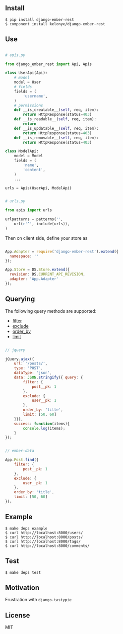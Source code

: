 Install
---

    $ pip install django-ember-rest
    $ component install kelonye/django-ember-rest

Use
---

```python

# apis.py

from django_ember_rest import Api, Apis

class UserApi(Api):
    # model
    model = User
    # fields
    fields = (
        'username',
    )
    # permissions
    def __is_creatable__(self, req, item):
        return HttpResponse(status=403)
    def __is_readable__(self, req, item):
        return
    def __is_updatable__(self, req, item):
        return HttpResponse(status=403)
    def __is_removable__(self, req, item):
        return HttpResponse(status=403)

class ModelApi:
    model = Model
    fields = (
        'name',
        'content',
    )
    ...

urls = Apis(UserApi, ModelApi)


# urls.py

from apis import urls

urlpatterns = patterns('',
    url(r'^', include(urls)),
)

```

Then on client side, define your store as

```javascript

App.Adapter = require('django-ember-rest').extend({
  namespace: ''
});

App.Store = DS.Store.extend({
  revision: DS.CURRENT_API_REVISION,
  adapter: 'App.Adapter'
});

```

Querying
---

The following query methods are supported:

- [filter](https://docs.djangoproject.com/en/dev/ref/models/querysets/#filter)
- [exclude](https://docs.djangoproject.com/en/dev/ref/models/querysets/#exclude)
- [order_by](https://docs.djangoproject.com/en/dev/ref/models/querysets/#order-by)
- [limit](https://docs.djangoproject.com/en/dev/topics/db/queries/#limiting-querysets)

```javascript

// jquery

jQuery.ajax({
    url: '/posts/',
    type: 'POST',
    dataType: 'json',
    data: JSON.stringify({ query: {
        filter: {
            post__pk: 1
        },
        exclude: {
            user__pk: 1
        },
        order_by: 'title',
        limit: [50, 60]
    }}),
    success: function(items){
        console.log(items);
    }
});


// ember-data

App.Post.find({
    filter: {
        post__pk: 1
    },
    exclude: {
        user__pk: 1
    },
    order_by: 'title',
    limit: [50, 60]
});

```

Example
---
  
    $ make deps example
    $ curl http://localhost:8000/users/
    $ curl http://localhost:8000/posts/
    $ curl http://localhost:8000/tags/
    $ curl http://localhost:8000/comments/


Test
---

    $ make deps test


Motivation
---

Frustration with `django-tastypie`

License
---

MIT